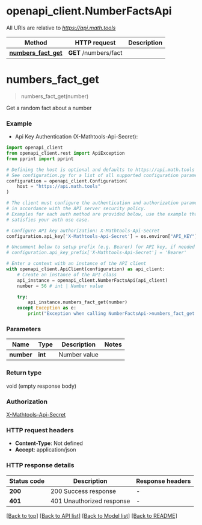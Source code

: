# openapi_client.NumberFactsApi

All URIs are relative to *https://api.math.tools*

Method | HTTP request | Description
------------- | ------------- | -------------
[**numbers_fact_get**](NumberFactsApi.md#numbers_fact_get) | **GET** /numbers/fact | 


# **numbers_fact_get**
> numbers_fact_get(number)



Get a random fact about a number

### Example

* Api Key Authentication (X-Mathtools-Api-Secret):

```python
import openapi_client
from openapi_client.rest import ApiException
from pprint import pprint

# Defining the host is optional and defaults to https://api.math.tools
# See configuration.py for a list of all supported configuration parameters.
configuration = openapi_client.Configuration(
    host = "https://api.math.tools"
)

# The client must configure the authentication and authorization parameters
# in accordance with the API server security policy.
# Examples for each auth method are provided below, use the example that
# satisfies your auth use case.

# Configure API key authorization: X-Mathtools-Api-Secret
configuration.api_key['X-Mathtools-Api-Secret'] = os.environ["API_KEY"]

# Uncomment below to setup prefix (e.g. Bearer) for API key, if needed
# configuration.api_key_prefix['X-Mathtools-Api-Secret'] = 'Bearer'

# Enter a context with an instance of the API client
with openapi_client.ApiClient(configuration) as api_client:
    # Create an instance of the API class
    api_instance = openapi_client.NumberFactsApi(api_client)
    number = 56 # int | Number value

    try:
        api_instance.numbers_fact_get(number)
    except Exception as e:
        print("Exception when calling NumberFactsApi->numbers_fact_get: %s\n" % e)
```



### Parameters


Name | Type | Description  | Notes
------------- | ------------- | ------------- | -------------
 **number** | **int**| Number value | 

### Return type

void (empty response body)

### Authorization

[X-Mathtools-Api-Secret](../README.md#X-Mathtools-Api-Secret)

### HTTP request headers

 - **Content-Type**: Not defined
 - **Accept**: application/json

### HTTP response details

| Status code | Description | Response headers |
|-------------|-------------|------------------|
**200** | 200 Success response |  -  |
**401** | 401 Unauthorized response |  -  |

[[Back to top]](#) [[Back to API list]](../README.md#documentation-for-api-endpoints) [[Back to Model list]](../README.md#documentation-for-models) [[Back to README]](../README.md)

